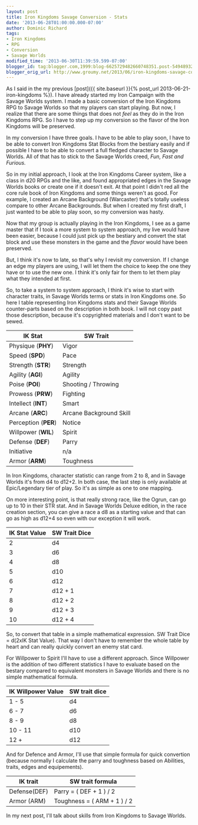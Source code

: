 ```yaml
---
layout: post
title: Iron Kingdoms Savage Conversion - Stats
date: '2013-06-28T01:00:00.000-07:00'
author: Dominic Richard
tags:
- Iron Kingdoms
- RPG
- Conversion
- Savage Worlds
modified_time: '2013-06-30T11:39:59.599-07:00'
blogger_id: tag:blogger.com,1999:blog-6625729482660748351.post-5494893290874334381
blogger_orig_url: http://www.groumy.net/2013/06/iron-kingdoms-savage-conversion-stats.html
---
```

As I said in the my previous [post]({{ site.baseurl }}{% post_url
2013-06-21-iron-kingdoms %}). I have already started my Iron Campaign
with the Savage Worlds system. I made a basic conversion of the Iron
Kingdoms RPG to Savage Worlds so that my players can start playing. But
now, I realize that there are some things that does not *feel* as they
do in the Iron Kingdoms RPG. So I have to step up my conversion so the
flavor of the Iron Kingdoms will be preserved.  
  
In my conversion I have three goals. I have to be able to play soon, I
have to be able to convert Iron Kingdoms Stat Blocks from the bestiary
easily and if possible I have to be able to convert a full fledged
character to Savage Worlds. All of that has to stick to the Savage
Worlds creed, *Fun, Fast and Furious.*  
 
So in my initial approach, I look at the Iron Kingdoms Career system,
like a class in d20 RPGs and the like, and found appropriated edges in
the Savage Worlds books or create one if it doesn't exit. At that point
I didn't red all the core rule book of Iron Kingdoms and some things
weren't as good. For example, I created an Arcane Background (Warcaster)
that's totally useless compare to other Arcane Backgrounds. But when I
created my first draft, I just wanted to be able to play soon, so my
conversion was hasty.  
  
Now that my group is actually playing in the Iron Kingdoms, I see as a
game master that if I took a more system to system approach, my live
would have been easier, because I could just pick up the bestiary and
convert the stat block and use these monsters in the game and the
*flavor* would have been preserved.  
  
But, I think it's now to late, so that's why I revisit my conversion. If
I change an edge my players are using, I will let them the choice to
keep the one they have or to use the new one. I think it's only fair for
them to let them play what they intended at first.  
  
So, to take a system to system approach, I think it's wise to start with
character traits, in Savage Worlds terms or stats in Iron Kingdoms one.
So here I table representing Iron Kingdoms stats and their Savage Worlds
counter-parts based on the description in both book. I will not copy
past those description, because it's copyrighted materials and I don't
want to be sewed.  
  
  
|IK Stat|SW Trait|
|---|---|
|Physique (**PHY**)| Vigor|
|Speed (**SPD**)|Pace|
|Strength (**STR**)|Strength|
|Agility (**AGI**)|Agility|
|Poise (**POI**)|Shooting / Throwing|
|Prowess (**PRW**)|Fighting|
|Intellect (**INT**)|Smart|
|Arcane (**ARC**)|Arcane Background Skill|
|Perception (**PER**)|Notice|
|Willpower (**WIL**)|Spirit|
|Defense (**DEF**)|Parry|
|Initiative|n/a|
|Armor (**ARM**)|Toughness|

In Iron Kingdoms, character statistic can range from 2 to 8, and in
Savage Worlds it's from d4 to d12+2. In both case, the last step is only
available at Epic/Legendary tier of play. So it's as simple as one to
one mapping.  
  
On more interesting point, is that really strong race, like the Ogrun,
can go up to 10 in their STR stat. And in Savage Worlds Deluxe edition,
in the race creation section, you can give a race a d8 as a starting
value and that can go as high as d12+4 so even with our exception it
will work.  
  
  
|IK Stat Value|SW Trait Dice
|---|---|
|2|d4|
|3|d6|
|4|d8|
|5|d10|
|6|d12|
|7|d12 + 1|
|8|d12 + 2|
|9|d12 + 3|
|10|d12 + 4|

So, to convert that table in a simple mathematical expression. SW Trait
Dice = d(2xIK Stat Value). That way I don't have to remember the whole
table by heart and can really quickly convert an enemy stat card.  
  
For Willpower to Spirit I'll have to use a different approach. Since
Willpower is the addition of two different statistics I have to evaluate
based on the bestary compared to equivalent monsters in Savage Worlds
and there is no simple mathematical formula.  
  
|IK Willpower Value| SW trait dice|
|---|---|
|1 - 5|d4|
|6 - 7|d6|
|8 - 9|d8|
|10 - 11|d10|
|12 +|d12|

And for Defence and Armor, I'll use that simple formula for quick
convertion (because normally I calculate the parry and toughness based
on Abilities, traits, edges and equipements).  

| IK trait | SW trait formula|
|---|---|
|Defense(DEF)|Parry = ( DEF + 1 ) / 2|
|Armor (ARM)|Toughness = ( ARM + 1 ) / 2|
  
In my next post, I'll talk about skills from Iron Kingdoms to Savage
Worlds.

